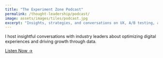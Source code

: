 ```yaml
---
title: "The Experiment Zone Podcast"
permalink: /thought-leadership/podcast/
image: assets/images/tiles/podcast.jpg
excerpt: "Insights, strategies, and conversations on UX, A/B testing, and AI."
---
```


I host insightful conversations with industry leaders about optimizing digital experiences and driving growth through data.

[Listen Now →](https://experimentzone.com/podcast)
